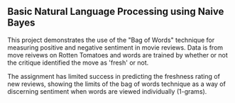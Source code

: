 ## Basic Natural Language Processing using Naive Bayes

This project demonstrates the use of the "Bag of Words" technique for measuring positive and negative sentiment in movie reviews.
Data is from move reivews on Rotten Tomatoes and words are trained by whether or not the critique identified the move as 'fresh' or not.

The assignment has limited success in predicting the freshness rating of new reviews, showing the limits of the bag of words technique
as a way of discerning sentiment when words are viewed individually (1-grams).
